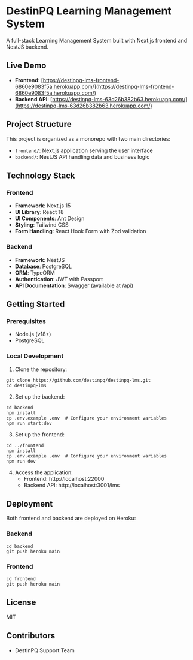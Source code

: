 # DestinPQ Learning Management System

A full-stack Learning Management System built with Next.js frontend and NestJS backend.

## Live Demo

- **Frontend**: [https://destinpq-lms-frontend-6860e9083f5a.herokuapp.com/](https://destinpq-lms-frontend-6860e9083f5a.herokuapp.com/)
- **Backend API**: [https://destinpq-lms-63d26b382b63.herokuapp.com/](https://destinpq-lms-63d26b382b63.herokuapp.com/)

## Project Structure

This project is organized as a monorepo with two main directories:

- `frontend/`: Next.js application serving the user interface
- `backend/`: NestJS API handling data and business logic

## Technology Stack

### Frontend
- **Framework**: Next.js 15
- **UI Library**: React 18
- **UI Components**: Ant Design
- **Styling**: Tailwind CSS
- **Form Handling**: React Hook Form with Zod validation

### Backend
- **Framework**: NestJS
- **Database**: PostgreSQL
- **ORM**: TypeORM
- **Authentication**: JWT with Passport
- **API Documentation**: Swagger (available at /api)

## Getting Started

### Prerequisites
- Node.js (v18+)
- PostgreSQL

### Local Development

1. Clone the repository:
```
git clone https://github.com/destinpq/destinpq-lms.git
cd destinpq-lms
```

2. Set up the backend:
```
cd backend
npm install
cp .env.example .env  # Configure your environment variables
npm run start:dev
```

3. Set up the frontend:
```
cd ../frontend
npm install
cp .env.example .env  # Configure your environment variables
npm run dev
```

4. Access the application:
   - Frontend: http://localhost:22000
   - Backend API: http://localhost:3001/lms

## Deployment

Both frontend and backend are deployed on Heroku:

### Backend
```
cd backend
git push heroku main
```

### Frontend
```
cd frontend
git push heroku main
```

## License

MIT

## Contributors

- DestinPQ Support Team 